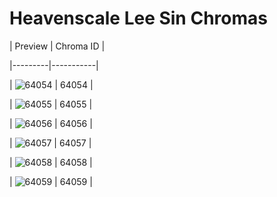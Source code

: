 # Heavenscale Lee Sin Chromas


| Preview | Chroma ID |

|---------|-----------|

| ![64054](https://raw.communitydragon.org/latest/plugins/rcp-be-lol-game-data/global/default/v1/champion-chroma-images/64/64054.png) | 64054 |

| ![64055](https://raw.communitydragon.org/latest/plugins/rcp-be-lol-game-data/global/default/v1/champion-chroma-images/64/64055.png) | 64055 |

| ![64056](https://raw.communitydragon.org/latest/plugins/rcp-be-lol-game-data/global/default/v1/champion-chroma-images/64/64056.png) | 64056 |

| ![64057](https://raw.communitydragon.org/latest/plugins/rcp-be-lol-game-data/global/default/v1/champion-chroma-images/64/64057.png) | 64057 |

| ![64058](https://raw.communitydragon.org/latest/plugins/rcp-be-lol-game-data/global/default/v1/champion-chroma-images/64/64058.png) | 64058 |

| ![64059](https://raw.communitydragon.org/latest/plugins/rcp-be-lol-game-data/global/default/v1/champion-chroma-images/64/64059.png) | 64059 |